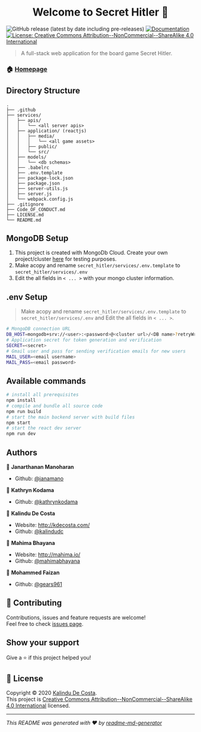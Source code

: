 <h1 align="center">Welcome to Secret Hitler 👋</h1>
<p>
  <img alt="GitHub release (latest by date including pre-releases)" src="https://img.shields.io/github/v/release/Secret-Hitler-Dev/secret_hitler?include_prereleases" >

  <a href="https://github.com/Secret-Hitler-Dev/secret_hitler/wiki" target="_blank">
    <img alt="Documentation" src="https://img.shields.io/badge/documentation-yes-brightgreen.svg" />
  </a>

  <a href="https://github.com/Secret-Hitler-Dev/secret_hitler/blob/master/LICENSE.md" target="_blank">
    <img alt="License: Creative Commons Attribution--NonCommercial--ShareAlike 4.0 International" src="https://img.shields.io/badge/License-Creative Commons Attribution--NonCommercial--ShareAlike 4.0 International-yellow.svg" />
  </a>
  
</p>

> A full-stack web application for the board game Secret Hitler.

### 🏠 [Homepage](https://github.com/Secret-Hitler-Dev/secret_hitler)

## Directory Structure

```
.
├── .github
├── services/
│   ├── apis/
│   │   └── <all server apis>
│   ├── application/ (reactjs)
│   │   ├── media/
│   │   │   └── <all game assets>
│   │   ├── public/
│   │   └── src/
│   ├── models/
│   │   └── <db schemas>
│   ├── .babelrc
│   ├── .env.template
│   ├── package-lock.json
│   ├── package.json
│   ├── server-utils.js
│   ├── server.js
│   └── webpack.config.js
├── .gitignore
├── Code_OF_CONDUCT.md
├── LICENSE.md
└── README.md
```

## MongoDB Setup 

1. This project is created with MongoDb Cloud. Create your own project/cluster [here](https://www.mongodb.com/cloud) for testing purposes.
2. Make acopy and rename `secret_hitler/services/.env.template` to  `secret_hitler/services/.env`
3. Edit the all fields in `< ... >` with your mongo cluster information.

## .env Setup
> Make acopy and rename `secret_hitler/services/.env.template` to  `secret_hitler/services/.env` and Edit the all fields in `< ... >`.

```sh
# MongoDB connection URL
DB_HOST=mongodb+srv://<user>:<password>@<cluster url>/<DB name>?retryWrites=true
# Application secret for token generation and verification
SECRET=<secret>
# Gmail user and pass for sending verification emails for new users
MAIL_USER=<email username>
MAIL_PASS=<email password>
```

## Available commands

```sh
# install all prerequisites
npm install 
# compile and bundle all source code
npm run build
# start the main backend server with build files
npm start 
# start the react dev server
npm run dev 
```

## Authors

👤 **Janarthanan Manoharan**

* Github: [@janamano](https://github.com/janamano)

👤 **Kathryn Kodama**

* Github: [@kathrynkodama](https://github.com/kathrynkodama)

👤 **Kalindu De Costa**

* Website: http://kdecosta.com/
* Github: [@kalindudc](https://github.com/kalindudc)

👤 **Mahima Bhayana**

* Website: http://mahima.io/
* Github: [@mahimabhayana](https://github.com/mahimabhayana)

👤 **Mohammed Faizan**

* Github: [@gears961](https://github.com/gears961)

## 🤝 Contributing

Contributions, issues and feature requests are welcome!<br />Feel free to check [issues page](https://github.com/Secret-Hitler-Dev/secret_hitler/issues). 

## Show your support

Give a ⭐️ if this project helped you!

## 📝 License

Copyright © 2020 [Kalindu De Costa](https://github.com/kalindudc).<br />
This project is [Creative Commons Attribution--NonCommercial--ShareAlike 4.0 International](https://github.com/Secret-Hitler-Dev/secret_hitler/blob/master/LICENSE.md) licensed.

***
_This README was generated with ❤️ by [readme-md-generator](https://github.com/kefranabg/readme-md-generator)_